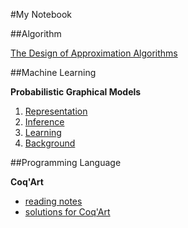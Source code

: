#My Notebook

##Algorithm

[The Design of Approximation Algorithms](Algo/DAA.md)


##Machine Learning

**Probabilistic Graphical Models**
  1. [Representation](ML/PGM_1_Representation.md)
  2. [Inference](ML/PGM_2_Inference.md)
  3. [Learning](ML/PGM_3_Learning.md)
  4. [Background](ML/PGM_A_Background.md)

##Programming Language

**Coq'Art**
  * [reading notes](PL/coq_art_note.md)
  * [solutions for Coq'Art](PL/coq_art_exercise.md)
